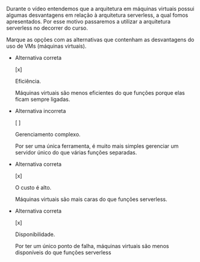 Durante o vídeo entendemos que a arquitetura em máquinas virtuais possui algumas desvantagens em relação à arquitetura serverless, a qual fomos apresentados. Por esse motivo passaremos a utilizar a arquitetura serverless no decorrer do curso.

Marque as opções com as alternativas que contenham as desvantagens do uso de VMs (máquinas virtuais).

- Alternativa correta
    
    [x] 
    
    Eficiência.
    
    Máquinas virtuais são menos eficientes do que funções porque elas ficam sempre ligadas.
    
- Alternativa incorreta
    
    [ ] 
    
    Gerenciamento complexo.
    
    Por ser uma única ferramenta, é muito mais simples gerenciar um servidor único do que várias funções separadas.
    
- Alternativa correta
    
    [x] 
    
    O custo é alto.
    
    Máquinas virtuais são mais caras do que funções serverless.
    
- Alternativa correta
    
    [x] 
    
    Disponibilidade.
    
    Por ter um único ponto de falha, máquinas virtuais são menos disponíveis do que funções serverless